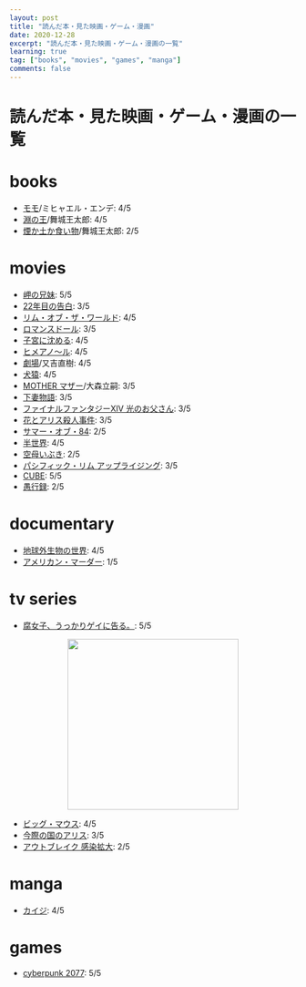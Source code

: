 ```yaml
---
layout: post
title: "読んだ本・見た映画・ゲーム・漫画"
date: 2020-12-28
excerpt: "読んだ本・見た映画・ゲーム・漫画の一覧"
learning: true
tag: ["books", "movies", "games", "manga"]
comments: false
---
```


# 読んだ本・見た映画・ゲーム・漫画の一覧

# books
 - [モモ](https://ja.wikipedia.org/wiki/%E3%83%A2%E3%83%A2_(%E5%85%90%E7%AB%A5%E6%96%87%E5%AD%A6))/ミヒャエル・エンデ: 4/5
 - [淵の王](https://www.amazon.co.jp/dp/B07CN258JQ/ref=dp-kindle-redirect?_encoding=UTF8&btkr=1)/舞城王太郎: 4/5
 - [煙か土か食い物](https://www.amazon.co.jp/dp/B00AJCM41C/ref=dp-kindle-redirect?_encoding=UTF8&btkr=1)/舞城王太郎: 2/5

# movies
 - [岬の兄妹](https://filmarks.com/movies/80153): 5/5
 - [22年目の告白](https://ja.wikipedia.org/wiki/22%E5%B9%B4%E7%9B%AE%E3%81%AE%E5%91%8A%E7%99%BD_-%E7%A7%81%E3%81%8C%E6%AE%BA%E4%BA%BA%E7%8A%AF%E3%81%A7%E3%81%99-): 3/5
 - [リム・オブ・ザ・ワールド](https://ja.wikipedia.org/wiki/%E3%83%AA%E3%83%A0%E3%83%BB%E3%82%AA%E3%83%96%E3%83%BB%E3%82%B6%E3%83%BB%E3%83%AF%E3%83%BC%E3%83%AB%E3%83%89): 4/5
 - [ロマンスドール](https://ja.wikipedia.org/wiki/%E3%83%AD%E3%83%9E%E3%83%B3%E3%82%B9%E3%83%89%E3%83%BC%E3%83%AB): 3/5
 - [子宮に沈める](https://ja.wikipedia.org/wiki/%E5%A4%A7%E9%98%AA2%E5%85%90%E9%A4%93%E6%AD%BB%E4%BA%8B%E4%BB%B6#cite_note-Yahoo-1): 4/5
 - [ヒメアノ〜ル](https://ja.wikipedia.org/wiki/%E3%83%92%E3%83%A1%E3%82%A2%E3%83%8E%E3%80%9C%E3%83%AB#%E6%98%A0%E7%94%BB): 4/5
 - [劇場](https://ja.wikipedia.org/wiki/%E5%8A%87%E5%A0%B4_(%E5%8F%88%E5%90%89%E7%9B%B4%E6%A8%B9))/又吉直樹: 4/5
 - [犬猿](https://ja.wikipedia.org/wiki/%E7%8A%AC%E7%8C%BF): 4/5
 - [MOTHER マザー](https://ja.wikipedia.org/wiki/MOTHER_%E3%83%9E%E3%82%B6%E3%83%BC)/大森立嗣: 3/5
 - [下妻物語](https://eiga.com/movie/41000/): 3/5
 - [ファイナルファンタジーXIV 光のお父さん](https://filmarks.com/movies/83576): 3/5
 - [花とアリス殺人事件](https://hm-hm.net/anime/%e8%8a%b1%e3%81%a8%e3%82%a2%e3%83%aa%e3%82%b9%e6%ae%ba%e4%ba%ba%e4%ba%8b%e4%bb%b6/5): 3/5
 - [サマー・オブ・84](https://ja.wikipedia.org/wiki/%E3%82%B5%E3%83%9E%E3%83%BC%E3%83%BB%E3%82%AA%E3%83%96%E3%83%BB84): 2/5
 - [半世界](https://eiga-watch.com/hansekai/): 4/5
 - [空母いぶき](https://www.newsweekjapan.jp/stories/world/2019/06/post-12277.php): 2/5
 - [パシフィック・リム アップライジング](https://ja.wikipedia.org/wiki/%E3%83%91%E3%82%B7%E3%83%95%E3%82%A3%E3%83%83%E3%82%AF%E3%83%BB%E3%83%AA%E3%83%A0:_%E3%82%A2%E3%83%83%E3%83%97%E3%83%A9%E3%82%A4%E3%82%B8%E3%83%B3%E3%82%B0): 3/5
 - [CUBE](https://ja.wikipedia.org/wiki/%E3%82%AD%E3%83%A5%E3%83%BC%E3%83%96_(%E6%98%A0%E7%94%BB)): 5/5
 - [愚行録](https://ja.wikipedia.org/wiki/%E6%84%9A%E8%A1%8C%E9%8C%B2): 2/5

# documentary
 - [地球外生物の世界](https://virtualgorillaplus.com/topic/alien-worlds/): 4/5
 - [アメリカン・マーダー](https://eiga.com/extra/sasaki/87/): 1/5

# tv series
 - [腐女子、うっかりゲイに告る。](https://filmarks.com/dramas/6098/8651): 5/5
<div align="center">
  <img width="300px" src="https://user-images.githubusercontent.com/4949982/101290200-0f445480-3844-11eb-9c02-a8defb53514a.png">
</div>

 - [ビッグ・マウス](https://www.netflix.com/title/80117038): 4/5
 - [今際の国のアリス](https://ja.wikipedia.org/wiki/%E4%BB%8A%E9%9A%9B%E3%81%AE%E5%9B%BD%E3%81%AE%E3%82%A2%E3%83%AA%E3%82%B9): 3/5
 - [アウトブレイク 感染拡大](http://www.transformer.co.jp/m/outbreak/): 2/5

# manga
 - [カイジ](https://ja.wikipedia.org/wiki/%E8%B3%AD%E5%8D%9A%E9%BB%99%E7%A4%BA%E9%8C%B2%E3%82%AB%E3%82%A4%E3%82%B8): 4/5

# games
 - [cyberpunk 2077](https://www.cyberpunk.net/jp/ja/): 5/5
